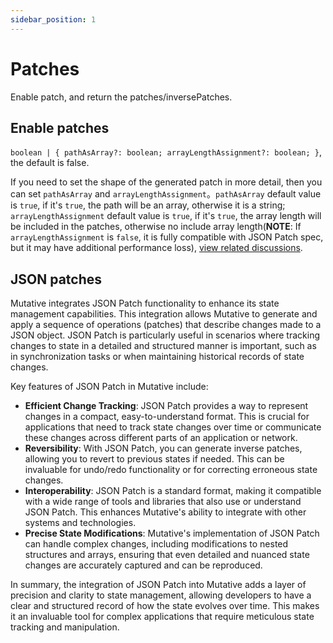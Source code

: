```yaml
---
sidebar_position: 1
---
```


# Patches

Enable patch, and return the patches/inversePatches.


## Enable patches

`boolean | { pathAsArray?: boolean; arrayLengthAssignment?: boolean; }`, the default is false.

If you need to set the shape of the generated patch in more detail, then you can set `pathAsArray` and `arrayLengthAssignment`。`pathAsArray` default value is `true`, if it's `true`, the path will be an array, otherwise it is a string; `arrayLengthAssignment` default value is `true`, if it's `true`, the array length will be included in the patches, otherwise no include array length(**NOTE**: If `arrayLengthAssignment` is `false`, it is fully compatible with JSON Patch spec, but it may have additional performance loss), [view related discussions](https://github.com/unadlib/mutative/issues/6).

## JSON patches

Mutative integrates JSON Patch functionality to enhance its state management capabilities. This integration allows Mutative to generate and apply a sequence of operations (patches) that describe changes made to a JSON object. JSON Patch is particularly useful in scenarios where tracking changes to state in a detailed and structured manner is important, such as in synchronization tasks or when maintaining historical records of state changes.

Key features of JSON Patch in Mutative include:

- **Efficient Change Tracking**: JSON Patch provides a way to represent changes in a compact, easy-to-understand format. This is crucial for applications that need to track state changes over time or communicate these changes across different parts of an application or network.
- **Reversibility**: With JSON Patch, you can generate inverse patches, allowing you to revert to previous states if needed. This can be invaluable for undo/redo functionality or for correcting erroneous state changes.
- **Interoperability**: JSON Patch is a standard format, making it compatible with a wide range of tools and libraries that also use or understand JSON Patch. This enhances Mutative's ability to integrate with other systems and technologies.
- **Precise State Modifications**: Mutative's implementation of JSON Patch can handle complex changes, including modifications to nested structures and arrays, ensuring that even detailed and nuanced state changes are accurately captured and can be reproduced. 

In summary, the integration of JSON Patch into Mutative adds a layer of precision and clarity to state management, allowing developers to have a clear and structured record of how the state evolves over time. This makes it an invaluable tool for complex applications that require meticulous state tracking and manipulation.
